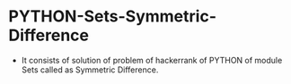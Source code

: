 # PYTHON-Sets-Symmetric-Difference
- It consists of solution of problem of hackerrank of PYTHON of module Sets called as Symmetric Difference.
